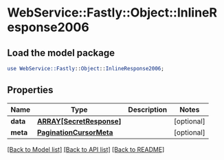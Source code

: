 # WebService::Fastly::Object::InlineResponse2006

## Load the model package
```perl
use WebService::Fastly::Object::InlineResponse2006;
```

## Properties
Name | Type | Description | Notes
------------ | ------------- | ------------- | -------------
**data** | [**ARRAY[SecretResponse]**](SecretResponse.md) |  | [optional] 
**meta** | [**PaginationCursorMeta**](PaginationCursorMeta.md) |  | [optional] 

[[Back to Model list]](../README.md#documentation-for-models) [[Back to API list]](../README.md#documentation-for-api-endpoints) [[Back to README]](../README.md)



